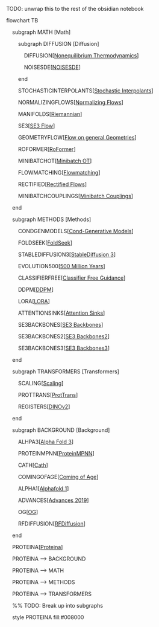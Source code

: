 TODO: unwrap this to the rest of the obsidian notebook

flowchart TB

    subgraph MATH [Math]

        subgraph DIFFUSION [Diffusion]

            DIFFUSION[<a href='https://arxiv.org/abs/1503.03585'>Nonequilibrium Thermodynamics</a>]

            NOISESDE[<a href='https://arxiv.org/pdf/2011.13456'>NOISESDE</a>]

        end

        STOCHASTICINTERPOLANTS[<a href='https://arxiv.org/pdf/2303.08797'>Stochastic Interpolants</a>]

        NORMALIZINGFLOWS[<a href='https://arxiv.org/pdf/2209.15571'>Normalizing Flows</a>]

        MANIFOLDS[<a href='https://arxiv.org/pdf/2202.02763'>Riemannian</a>]

        SE3[<a href='https://arxiv.org/pdf/2310.02391'>SE3 Flow</a>]

        GEOMETRYFLOW[<a href='https://arxiv.org/pdf/2302.03660'>Flow on general Geometries</a>]

        ROFORMER[<a href='https://arxiv.org/pdf/2104.09864'>RoFormer</a>]

        MINIBATCHOT[<a href='https://arxiv.org/pdf/2302.00482'>Minibatch OT</a>]

        FLOWMATCHING[<a href='https://arxiv.org/pdf/2210.02747'>Flowmatching</a>]

        RECTIFIED[<a href='https://arxiv.org/pdf/2209.03003'>Rectified Flows</a>]

        MINIBATCHCOUPLINGS[<a href='https://arxiv.org/pdf/2304.14772'>Minibatch Couplings</a>]

    end

    subgraph METHODS [Methods]

        CONDGENMODELS[<a href='https://arxiv.org/pdf/2212.00362'>Cond-Generative Models</a>]

        FOLDSEEK[<a href='https://www.biorxiv.org/content/10.1101/2023.03.09.531927v1.full.pdf'>FoldSeek</a>]

        STABLEDIFFUSION3[<a href='https://arxiv.org/pdf/2403.03206'>StableDiffusion 3</a>]

        EVOLUTION500[<a href='https://www.biorxiv.org/content/10.1101/2024.07.01.600583v1.full.pdf'>500 Million Years</a>]

        CLASSIFIERFREE[<a href='https://arxiv.org/abs/2207.12598'>Classifier Free Guidance</a>]

        DDPM[<a href='https://arxiv.org/abs/2006.11239'>DDPM</a>]

        LORA[<a href='https://arxiv.org/abs/2106.09685'>LORA</a>]

        ATTENTIONSINKS[<a href='https://arxiv.org/pdf/2309.17453'>Attention Sinks</a>]

        SE3BACKBONES[<a href='https://arxiv.org/pdf/2309.17453'>SE3 Backbones</a>]

        SE3BACKBONES2[<a href='https://arxiv.org/pdf/2302.02277'>SE3 Backbones2</a>]

        SE3BACKBONES3[<a href='https://arxiv.org/pdf/2401.04082'>SE3 Backbones3</a>]

    end

    subgraph TRANSFORMERS [Transformers]

        SCALING[<a href='https://arxiv.org/pdf/2302.05442'>Scaling</a>]

        PROTTRANS[<a href='https://arxiv.org/pdf/2007.06225'>ProtTrans</a>]

        REGISTERS[<a href='https://arxiv.org/pdf/2309.16588'>DINOv2</a>]

    end

    subgraph BACKGROUND [Background]

        ALHPA3[<a href='https://papers.baulab.info/papers/also/Abramson-2024.pdf'>Alpha Fold 3</a>]

        PROTEINMPNN[<a href='https://www.science.org/doi/10.1126/science.add2187'>ProteinMPNN</a>]

        CATH[<a href='https://academic.oup.com/nar/article/45/D1/D289/2605733'>Cath</a>]

        COMINGOFAGE[<a href='https://www.bakerlab.org/wp-content/uploads/2016/09/HuangBoyken_DeNovoDesign_Nature2016.pdf'>Coming of Age</a>]

        ALPHA1[<a href='https://www.nature.com/articles/s41586-021-03819-2'>Alphafold 1</a>]

        ADVANCES[<a href='https://sci-hub.se/10.1038/s41580-019-0163-x'>Advances 2019</a>]

        OG[<a href='https://sci-hub.se/10.1016/0968-0004_89_90070-4'>OG</a>]

        RFDIFFUSION[<a href='https://www.bakerlab.org/wp-content/uploads/2023/07/s41586-023-06415-8_reference.pdf'>RFDiffusion</a>]

    end

  

    PROTEINA[<a href='https://arxiv.org/pdf/2503.00710'>Proteina</a>]

    PROTEINA --> BACKGROUND

    PROTEINA --> MATH

    PROTEINA --> METHODS

    PROTEINA --> TRANSFORMERS

  
  

    %% TODO: Break up into subgraphs

    style PROTEINA fill:#008000